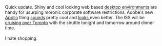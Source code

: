 Quick update.  Shiny and cool looking web based <a href="http://www.yourminis.com/">desktop environments</a> are handy for usurping moronic corporate software restrictions.  Adobe's new <a href="http://labs.adobe.com/wiki/index.php/Apollo">Apollo</a> thing <a href="http://www.talkcrunch.com/2006/12/16/here-comes-adobe-apollo/">sounds</a> pretty cool and <a href="http://weblogs.macromedia.com/mesh/archives/2006/12/video_christian.html">looks </a>even better.  The ISS will be <a href="http://www.heavens-above.com/PassSummary.asp?lat=43.667&amp;lng=-79.417&amp;amp;alt=119&amp;loc=Toronto&amp;TZ=EST&amp;satid=29647">cruising over Toronto</a>  with the shuttle tonight and tomorrow around dinner time. <br /><br />I hate shopping.